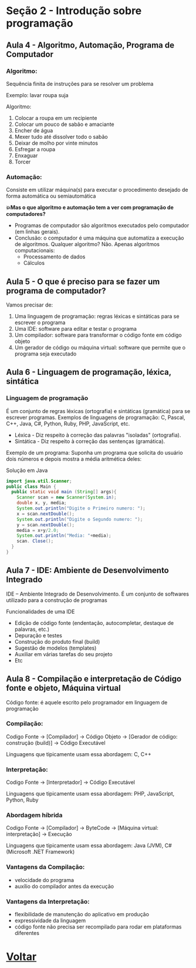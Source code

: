 # Seção 2 - Introdução sobre programação

## Aula 4 -  Algoritmo, Automação, Programa de Computador

### Algoritmo:

Sequência finita de instruções para se resolver um problema

Exemplo: lavar roupa suja

Algoritmo:
  
  1. Colocar a roupa em um recipiente
  2. Colocar um pouco de sabão e amaciante
  3. Encher de água
  4. Mexer tudo até dissolver todo o sabão
  5. Deixar de molho por vinte minutos
  6. Esfregar a roupa
  7. Enxaguar
  8. Torcer

### Automação:

Consiste em utilizar máquina(s) para executar o procedimento desejado de forma automática ou semiautomática

**💥Mas o que algoritmo e automação tem a ver com programação de computadores?**

- Programas de computador são algoritmos executados pelo computador (em linhas gerais).
- Conclusão: o computador é uma máquina que automatiza a execução de algoritmos.
Qualquer algoritmo? Não. Apenas algoritmos computacionais:
  - Processamento de dados
  - Cálculos

## Aula 5 - O que é preciso para se fazer um programa de computador?

Vamos precisar de:

1. Uma linguagem de programação: regras léxicas e sintáticas para se escrever o programa
2. Uma IDE: software para editar e testar o programa
3. Um compilador: software para transformar o código fonte em código objeto
4. Um gerador de código ou máquina virtual: software que permite que o programa seja executado

## Aula 6 - Linguagem de programação, léxica, sintática

### Linguagem de programação

É um conjunto de regras léxicas (ortografia) e sintáticas (gramática) para se escrever programas.
Exemplos de linguagens de programação: C, Pascal, C++, Java, C#, Python, Ruby, PHP, JavaScript, etc.

- Léxica - Diz respeito à correção das palavras "isoladas" (ortografia).
- Sintática - Diz respeito à correção das sentenças (gramática).

Exemplo de um programa: Suponha um programa que solicita do usuário dois números e depois mostra a média aritmética deles:

Solução em Java

```java
import java.util.Scanner;
public class Main {
  public static void main (String[] args){
    Scanner scan = new Scanner(System.in);
    double x, y, media;
    System.out.println("Digite o Primeiro numero: ");
    x = scan.nextDouble();
    System.out.println("Digite o Segundo numero: ");
    y = scan.nextDouble();
    media = x+y/2.0;
    System.out.println("Media: "+media);
    scan. Close();
  }
}
```

## Aula 7 - IDE: Ambiente de Desenvolvimento Integrado

IDE – Ambiente Integrado de Desenvolvimento. É um conjunto de softwares utilizado para a construção de programas

Funcionalidades de uma IDE

- Edição de código fonte (endentação, autocompletar, destaque de palavras, etc.)
- Depuração e testes
- Construção do produto final (build)
- Sugestão de modelos (templates)
- Auxiliar em várias tarefas do seu projeto
- Etc

## Aula 8 - Compilação e interpretação de Código fonte e objeto, Máquina virtual

Código fonte: é aquele escrito pelo programador em linguagem de programação

### Compilação: 
  
  Codigo Fonte -> [Compilador] -> Código Objeto -> [Gerador de código: construção (build)] -> Código Executável

Linguagens que tipicamente usam essa abordagem: C, C++

### Interpretação:

  Codigo Fonte -> [Interpretador] -> Código Executável

Linguagens que tipicamente usam essa abordagem: PHP, JavaScript, Python, Ruby

### Abordagem híbrida

  Codigo Fonte -> [Compilador] -> ByteCode -> [Máquina virtual: interpretação] -> Execução

Linguagens que tipicamente usam essa abordagem: Java (JVM), C# (Microsoft .NET Framework)

### Vantagens da Compilação: 

- velocidade do programa
- auxílio do compilador antes da execução

### Vantagens da Interpretação: 

- flexibilidade de manutenção do aplicativo em produção
- expressividade da linguagem
- código fonte não precisa ser recompilado para rodar em plataformas diferentes

# [Voltar](https://github.com/lex4brao/01.CURSOS.E.ESTUDOS/blob/main/03.JAVA.COMPLETO-2023.-.NELIO.ALVES/README.md)
